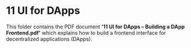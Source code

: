 # 11 UI for DApps  
This folder contains the PDF document **'11 UI for DApps – Building a DApp Frontend.pdf'** which explains how to build a frontend interface for decentralized applications (DApps).
